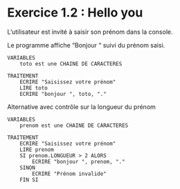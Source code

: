 # Exercice 1.2 : Hello you

L’utilisateur est invité à saisir son prénom dans la console.

Le programme affiche “Bonjour “ suivi du prénom saisi.

```
VARIABLES
    toto est une CHAINE DE CARACTERES

TRAITEMENT
    ECRIRE "Saisissez votre prénom"
    LIRE toto
    ECRIRE "bonjour ", toto, "."
```

Alternative avec contrôle sur la longueur du prénom

```
VARIABLES
    prenom est une CHAINE DE CARACTERES

TRAITEMENT 
    ECRIRE "Saisissez votre prénom"
    LIRE prenom
    SI prenom.LONGUEUR > 2 ALORS
        ECRIRE "bonjour ", prenom, "."
    SINON 
        ECRIRE "Prénom invalide"
    FIN SI
```